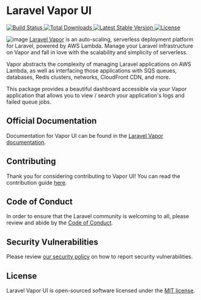 # Laravel Vapor UI

<a href="https://github.com/laravel/vapor-ui/actions">
    <img src="https://github.com/laravel/vapor-ui/workflows/tests/badge.svg" alt="Build Status">
</a>
<a href="https://packagist.org/packages/laravel/vapor-ui">
    <img src="https://img.shields.io/packagist/dt/laravel/vapor-ui" alt="Total Downloads">
</a>
<a href="https://packagist.org/packages/laravel/vapor-ui">
    <img src="https://img.shields.io/packagist/v/laravel/vapor-ui" alt="Latest Stable Version">
</a>
<a href="https://packagist.org/packages/laravel/vapor-ui">
    <img src="https://img.shields.io/packagist/l/laravel/vapor-ui" alt="License">
</a>

![image](https://laravel-blog-assets.s3.amazonaws.com/Pt7UBx57HxsGR5Qlga9cLSoAvkAukMT5BMkcLK9N.png "image")
[Laravel Vapor](https://vapor.laravel.com) is an auto-scaling, serverless deployment platform for Laravel, powered by AWS Lambda. Manage your Laravel infrastructure on Vapor and fall in love with the scalability and simplicity of serverless.

Vapor abstracts the complexity of managing Laravel applications on AWS Lambda, as well as interfacing those applications with SQS queues, databases, Redis clusters, networks, CloudFront CDN, and more.

This package provides a beautiful dashboard accessible via your Vapor application that allows you to view / search your application's logs and failed queue jobs.

## Official Documentation

Documentation for Vapor UI can be found in the [Laravel Vapor documentation](https://docs.vapor.build/1.0/introduction.html#installing-the-vapor-ui-dashboard).

## Contributing

Thank you for considering contributing to Vapor UI! You can read the contribution guide [here](.github/CONTRIBUTING.md).

## Code of Conduct

In order to ensure that the Laravel community is welcoming to all, please review and abide by the [Code of Conduct](https://laravel.com/docs/contributions#code-of-conduct).

## Security Vulnerabilities

Please review [our security policy](https://github.com/laravel/vapor-ui/security/policy) on how to report security vulnerabilities.

## License

Laravel Vapor UI is open-sourced software licensed under the [MIT license](LICENSE.md).
